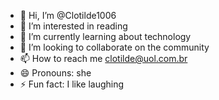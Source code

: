 - 👋 Hi, I’m @Clotilde1006
- 👀 I’m interested in reading
- 🌱 I’m currently learning about technology
- 💞️ I’m looking to collaborate on the community
- 📫 How to reach me clotilde@uol.com.br
- 😄 Pronouns: she
- ⚡ Fun fact: I like laughing

<!---
Clotilde1006/Clotilde1006 is a ✨ special ✨ repository because its `README.md` (this file) appears on your GitHub profile.
You can click the Preview link to take a look at your changes.
--->
